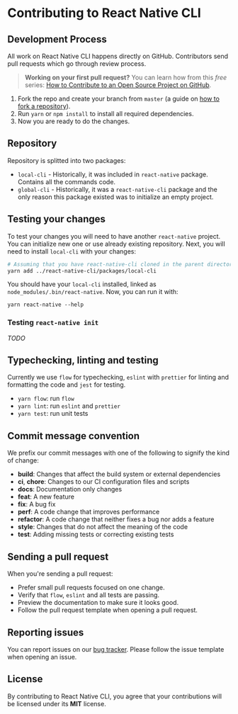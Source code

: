 # Contributing to React Native CLI

## Development Process

All work on React Native CLI happens directly on GitHub. Contributors send pull requests which go through review process.

> **Working on your first pull request?** You can learn how from this *free* series: [How to Contribute to an Open Source Project on GitHub](https://egghead.io/series/how-to-contribute-to-an-open-source-project-on-github).

1. Fork the repo and create your branch from `master` (a guide on [how to fork a repository](https://help.github.com/articles/fork-a-repo/)).
2. Run `yarn` or `npm install` to install all required dependencies.
3. Now you are ready to do the changes.

## Repository

Repository is splitted into two packages:

* `local-cli` - Historically, it was included in `react-native` package. Contains all the commands code.
* `global-cli` - Historically, it was a `react-native-cli` package and the only reason this package existed was to initialize an empty project.

## Testing your changes

To test your changes you will need to have another `react-native` project. You can initialize new one or use already existing repository. Next, you will need to install `local-cli` with your changes:
```sh
# Assuming that you have react-native-cli cloned in the parent directory
yarn add ../react-native-cli/packages/local-cli
```

You should have your `local-cli` installed, linked as `node_modules/.bin/react-native`. Now, you can run it with:
```
yarn react-native --help
```

### Testing `react-native init`

_TODO_

## Typechecking, linting and testing

Currently we use `flow` for typechecking, `eslint` with `prettier` for linting and formatting the code and `jest` for testing.

* `yarn flow`: run `flow`
* `yarn lint`: run `eslint` and `prettier`
* `yarn test`: run unit tests

## Commit message convention

We prefix our commit messages with one of the following to signify the kind of change:

* **build**: Changes that affect the build system or external dependencies
* **ci**, **chore**: Changes to our CI configuration files and scripts
* **docs**: Documentation only changes
* **feat**: A new feature
* **fix**: A bug fix
* **perf**: A code change that improves performance
* **refactor**: A code change that neither fixes a bug nor adds a feature
* **style**: Changes that do not affect the meaning of the code
* **test**: Adding missing tests or correcting existing tests

## Sending a pull request

When you're sending a pull request:

* Prefer small pull requests focused on one change.
* Verify that `flow`, `eslint` and all tests are passing.
* Preview the documentation to make sure it looks good.
* Follow the pull request template when opening a pull request.

## Reporting issues

You can report issues on our [bug tracker](https://github.com/react-native-community/react-native-cli/issues). Please follow the issue template when opening an issue.

## License

By contributing to React Native CLI, you agree that your contributions will be licensed under its **MIT** license.
